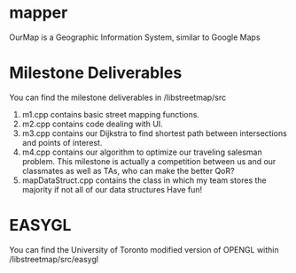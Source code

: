 # mapper
OurMap is a Geographic Information System, similar to Google Maps

# Milestone Deliverables
You can find the milestone deliverables in /libstreetmap/src
1. m1.cpp contains basic street mapping functions.
2. m2.cpp contains code dealing with UI.
3. m3.cpp contains our Dijkstra to find shortest path between intersections and points of interest.
4. m4.cpp contains our algorithm to optimize our traveling salesman problem. This milestone is actually a competition between us and our classmates as well as TAs, who can make the better QoR?
5. mapDataStruct.cpp contains the class in which my team stores the majority if not all of our data structures
Have fun!

# EASYGL
You can find the University of Toronto modified version of OPENGL within
/libstreetmap/src/easygl
